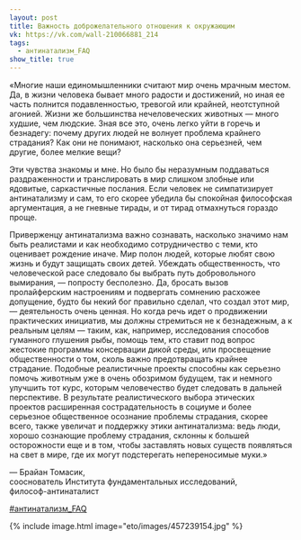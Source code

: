 ```yaml
---
layout: post
title: Важность доброжелательного отношения к окружающим
vk: https://vk.com/wall-210066881_214
tags:
  - антинатализм_FAQ
show_title: true
---
```

«Многие наши единомышленники считают мир очень мрачным местом. Да, в жизни человека бывает много радости и достижений, но иная ее часть полнится подавленностью, тревогой или крайней, неотступной агонией. Жизни же большинства нечеловеческих животных — много худшие, чем людские. Зная все это, очень легко уйти в горечь и безнадегу: почему других людей не волнует проблема крайнего страдания? Как они не понимают, насколько она серьезней, чем другие, более мелкие вещи?

Эти чувства знакомы и мне. Но было бы неразумным поддаваться  раздраженности и транслировать в мир слишком злобные или ядовитые, саркастичные послания. Если человек не симпатизирует антинатализму и сам, то его скорее убедила бы спокойная философская аргументация, а не гневные тирады, и от тирад отмахнуться гораздо проще. 

Приверженцу антинатализма важно сознавать, насколько значимо нам быть реалистами и как необходимо сотрудничество с теми, кто оценивает рождение иначе. Мир полон людей, которые любят свою жизнь и будут защищать своих детей. Убеждать общественность, что человеческой расе следовало бы выбрать путь добровольного вымирания, — попросту бесполезно. Да, бросать вызов пролайферским настроениям и подвергать сомнению расхожее допущение, будто бы некий бог правильно сделал, что создал этот мир, — деятельность очень ценная. Но когда речь идет о  продвижении практических инициатив, мы должны стремиться не к безнадежным, а к реальным целям — таким, как, например, исследования способов гуманного глушения рыбы, помощь тем, кто ставит под вопрос жестокие программы консервации дикой среды, или просвещение общественности о том, сколь важно предотвращать крайнее страдание. Подобные реалистичные проекты способны как серьезно помочь животным уже в очень обозримом будущем, так и немного улучшить тот курс, которым человечество будет следовать в дальней перспективе. В результате реалистического выбора этических проектов расширенная сострадательность в социуме и более серьезное общественное осознание проблемы страдания, скорее всего, также увеличат и поддержку этики антинатализма: ведь люди, хорошо сознающие проблему страдания, склонны к большей осторожности еще и в том, чтобы заставлять новых существ появляться на свет в мире, где их могут подстерегать непереносимые муки.»

— Брайан Томасик,<br>
сооснователь Института фундаментальных исследований,<br>
философ-антинаталист

[#антинатализм_FAQ](poisk.html#антинатализм_FAQ)

{% include image.html image="eto/images/457239154.jpg" %}